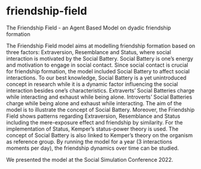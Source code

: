 # friendship-field
The Friendship Field - an Agent Based Model on dyadic friendship formation

The Friendship Field model aims at modelling friendship formation based on three factors: Extraversion, Resemblance and Status, where social interaction is motivated by the Social Battery. Social Battery is one’s energy and motivation to engage in social contact. Since social contact is crucial for friendship formation, the model included Social Battery to affect social interactions. To our best knowledge, Social Battery is a yet unintroduced concept in research while it is a dynamic factor influencing the social interaction besides one’s characteristics. Extraverts’ Social Batteries charge while interacting and exhaust while being alone. Introverts’ Social Batteries charge while being alone and exhaust while interacting. The aim of the model is to illustrate the concept of Social Battery. Moreover, the Friendship Field shows patterns regarding Extraversion, Resemblance and Status including the mere-exposure effect and friendship by similarity. For the implementation of Status, Kemper’s status-power theory is used. The concept of Social Battery is also linked to Kemper’s theory on the organism as reference group. By running the model for a year (3 interactions moments per day), the friendship dynamics over time can be studied.

We presented the model at the Social Simulation Conference 2022.
